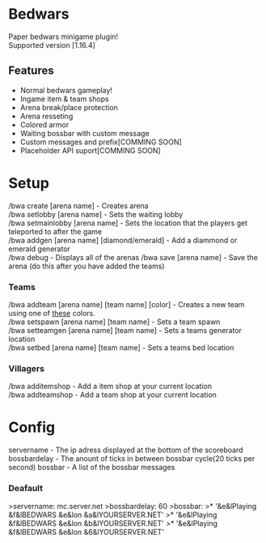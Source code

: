# Bedwars 
Paper bedwars minigame plugin!  
Supported version [1.16.4]
## Features
- Normal bedwars gameplay!
- Ingame item & team shops
- Arena break/place protection
- Arena resseting
- Colored armor
- Waiting bossbar with custom message
- Custom messages and prefix[COMMING SOON]
- Placeholder API suport[COMMING SOON]
# Setup
/bwa create [arena name] - Creates arena  
/bwa setlobby [arena name] - Sets the waiting lobby  
/bwa setmainlobby [arena name] - Sets the location that the players get teleported to after the game  
/bwa addgen [arena name] [diamond/emerald] - Add a diammond or emerald generator  
/bwa debug - Displays all of the arenas
/bwa save [arena name] - Save the arena (do this after you have added the teams)
<h3>Teams</h3>  
/bwa addteam [arena name] [team name] [color] - Creates a new team using one of <a href="https://hub.spigotmc.org/javadocs/bukkit/org/bukkit/ChatColor.html">these</a> colors. <br>    
/bwa setspawn [arena name] [team name] - Sets a team spawn<br>
/bwa setteamgen [arena name] [team name] - Sets a teams generator location    <br>
/bwa setbed [arena name] [team name] - Sets a teams bed location  
<h3>Villagers</h3> 

/bwa additemshop - Add a item shop at your current location  
/bwa addteamshop - Add a team shop at your current location  

# Config
servername - The ip adress displayed at the bottom of the scoreboard
bossbardelay - The anount of ticks in between bossbar cycle(20 ticks per second)
bossbar - A list of the bossbar messages

<h3>Deafault</h3>   
>servername: mc.server.net   
>bossbardelay: 60   
>bossbar:   
>* '&e&lPlaying &f&lBEDWARS &e&lon &a&lYOURSERVER.NET'
>* '&e&lPlaying &f&lBEDWARS &e&lon &b&lYOURSERVER.NET'
>* '&e&lPlaying &f&lBEDWARS &e&lon &6&lYOURSERVER.NET'
